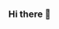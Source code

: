 ### Hi there 👋

<!--
Thanks for reaching out my Github Profile. I'm still not good at programming, but I want to learn more some programming languages.

Currently, I'm learning **JavaScript** language.

I have a community for gaming and talking some tech stuff (programming discussion, etc). You can join my community on Discord (https://discord.gg/4U4k6bW)

-->
